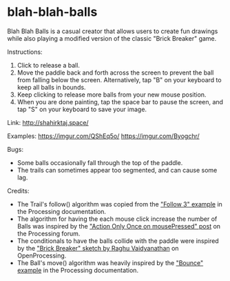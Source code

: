 # blah-blah-balls
Blah Blah Balls is a casual creator that allows users to create fun drawings while also playing a modified version of the classic "Brick Breaker" game.

Instructions:
1. Click to release a ball.
2. Move the paddle back and forth across the screen to prevent the ball from falling below the screen. Alternatively, tap "B" on your keyboard to keep all balls in bounds.
3. Keep clicking to release more balls from your new mouse position.
4. When you are done painting, tap the space bar to pause the screen, and tap "S" on your keyboard to save your image.

Link: http://shahirktaj.space/

Examples:
https://imgur.com/QShEq5o/
https://imgur.com/Byogchr/

Bugs:
- Some balls occasionally fall through the top of the paddle.
- The trails can sometimes appear too segmented, and can cause some lag.

Credits:
- The Trail's follow() algorithm was copied from the ["Follow 3" example](https://processing.org/examples/follow3.html) in the Processing documentation.
- The algorithm for having the each mouse click increase the number of Balls was inspired by the ["Action Only Once on mousePressed" post](https://forum.processing.org/one/topic/action-only-once-on-mousepressed.html) on the Processing forum.
- The conditionals to have the balls collide with the paddle were inspired by the ["Brick Breaker" sketch by Raghu Vaidyanathan](https://www.openprocessing.org/sketch/134612/) on OpenProcessing.
- The Ball's move() algorithm was heavily inspired by the ["Bounce" example](https://processing.org/examples/bounce.html) in the Processing documentation.

